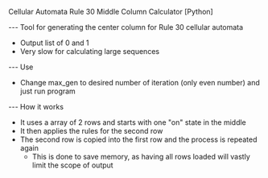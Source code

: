 Cellular Automata Rule 30 Middle Column Calculator [Python]

--- Tool for generating the center column for Rule 30 cellular automata

* Output list of 0 and 1
* Very slow for calculating large sequences

--- Use
* Change max_gen to desired number of iteration (only even number) and just run program


--- How it works
* It uses a array of 2 rows and starts with one "on" state in the middle
* It then applies the rules for the second row
* The second row is copied into the first row and the process is repeated again
	- This is done to save memory, as having all rows loaded will vastly limit the scope of output
